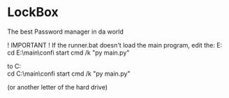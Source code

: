 # LockBox
The best Password manager in da world

! IMPORTANT !
If the runner.bat doesn't load the main program, edit the: E:\
cd E:\main\confi
start cmd /k "py main.py"

to C:\
cd C:\main\confi
start cmd /k "py main.py"

(or another letter of the hard drive)
